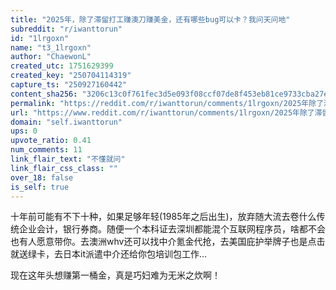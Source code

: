 ```yaml
---
title: "2025年，除了滞留打工赚澳刀赚美金，还有哪些bug可以卡？我问天问地"
subreddit: "r/iwanttorun"
id: "1lrgoxn"
name: "t3_1lrgoxn"
author: "ChaewonL"
created_utc: 1751629399
created_key: "250704114319"
capture_ts: "250927160442"
content_sha256: "3206c13c0f761fec3d5e093f08ccf07de8f453eb81ce9733cba27efae8818d99"
permalink: "https://reddit.com/r/iwanttorun/comments/1lrgoxn/2025年除了滞留打工赚澳刀赚美金还有哪些bug可以卡我问天问地/"
url: "https://www.reddit.com/r/iwanttorun/comments/1lrgoxn/2025年除了滞留打工赚澳刀赚美金还有哪些bug可以卡我问天问地/"
domain: "self.iwanttorun"
ups: 0
upvote_ratio: 0.41
num_comments: 11
link_flair_text: "不懂就问"
link_flair_css_class: ""
over_18: false
is_self: true
---
```


十年前可能有不下十种，如果足够年轻(1985年之后出生)，放弃随大流去卷什么传统企业会计，银行券商。随便一个本科证去深圳都能混个互联网程序员，啥都不会也有人愿意带你。去澳洲whv还可以找中介氪金代抢，去美国庇护举牌子也是点击就送绿卡，去日本it派遣中介还给你包培训包工作…

现在这年头想赚第一桶金，真是巧妇难为无米之炊啊！
